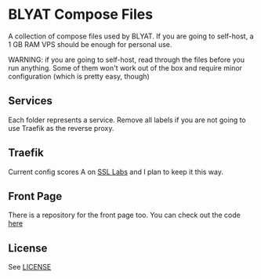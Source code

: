 # BLYAT Compose Files

A collection of compose files used by BLYAT. If you are going to self-host, a 1 GB RAM VPS should be enough for personal use.

WARNING: if you are going to self-host, read through the files before you run anything. Some of them won't work out of the box and require minor configuration (which is pretty easy, though)

## Services

Each folder represents a service. Remove all labels if you are not going to use Traefik as the reverse proxy.

## Traefik

Current config scores A on [SSL Labs](https://www.ssllabs.com/ssltest) and I plan to keep it this way.

## Front Page

There is a repository for the front page too. You can check out the code [here](https://github.com/dwemerx/blyat-front)

## License

See [LICENSE](https://github.com/dwemerx/blyat/blob/master/LICENSE)
